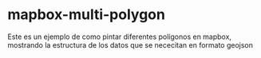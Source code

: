 # mapbox-multi-polygon
Este es un ejemplo de como pintar diferentes polígonos en mapbox, mostrando la estructura de los datos que se nececitan en formato geojson
